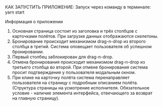 КАК ЗАПУСТИТЬ ПРИЛОЖЕНИЕ: Запуск через команду в терминале: yarn start

Информация о приложении
1. Основная страница состоит из заголовка и трёх столбцов с карточками полётов. При загрузке данных отображаются скелетоны.
2. Бронирование происходит механизмом drag-n-drop из второго столбца в третий. Система оповещает пользователя об успешном бронировании.
3. Первый столбец заблокирован для drag-n-drop.
4. Отмена бронирования происходит механизмом drag-n-drop из третьего столбца во второй. При отмене бронирования система просит подтверждения у пользователя модальным окном.
5. При клике на карточку полёта система перенаправляет пользователя на страницу с подробным описанием полёта. (Структура страницы на усмотрение исполнителя. Обязательное условие - наличие элемента интерфейса, отвечающего за возврат на главную страницу).
